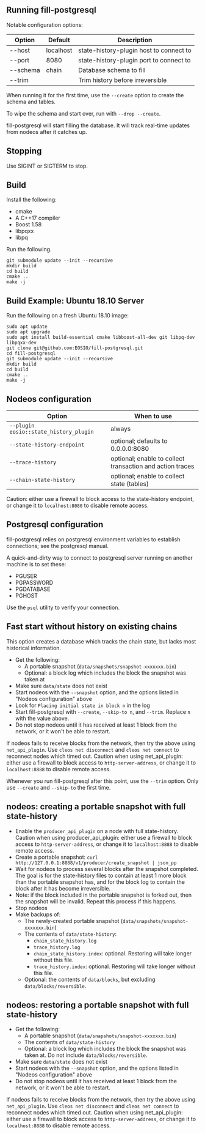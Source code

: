 ## Running fill-postgresql

Notable configuration options:

| Option    | Default   | Description |
|-----------|-----------|-------------|
| --host    | localhost | state-history-plugin host to connect to |
| --port    | 8080      | state-history-plugin port to connect to |
| --schema  | chain     | Database schema to fill |
| --trim    |           | Trim history before irreversible |

When running it for the first time, use the `--create` option to create the schema and tables.

To wipe the schema and start over, run with `--drop --create`.

fill-postgresql will start filling the database. It will track real-time updates from nodeos after it catches up.

## Stopping

Use SIGINT or SIGTERM to stop.

## Build

Install the following:
* cmake
* A C++17 compiler
* Boost 1.58
* libpqxx
* libpq

Run the following.

```
git submodule update --init --recursive
mkdir build
cd build
cmake ..
make -j
```

## Build Example: Ubuntu 18.10 Server

Run the following on a fresh Ubuntu 18.10 image:

```
sudo apt update
sudo apt upgrade
sudo apt install build-essential cmake libboost-all-dev git libpq-dev libpqxx-dev
git clone git@github.com:EOSIO/fill-postgresql.git
cd fill-postgresql
git submodule update --init --recursive
mkdir build
cd build
cmake ..
make -j
```


## Nodeos configuration

| Option                                    | When to use |
|-------------------------------------------|-------------|
| `--plugin eosio::state_history_plugin`    | always |
| `--state-history-endpoint`                | optional; defaults to 0.0.0.0:8080 |
| `--trace-history`                         | optional; enable to collect transaction and action traces |
| `--chain-state-history`                   | optional; enable to collect state (tables) |

Caution: either use a firewall to block access to the state-history endpoint, or change it to `localhost:8080` to disable remote access.

## Postgresql configuration

fill-postgresql relies on postgresql environment variables to establish connections; see the postgresql manual.

A quick-and-dirty way to connect to postgresql server running on another machine is to set these:
* PGUSER
* PGPASSWORD
* PGDATABASE
* PGHOST

Use the `psql` utility to verify your connection.

## Fast start without history on existing chains

This option creates a database which tracks the chain state, but lacks most historical information.

* Get the following:
  * A portable snapshot (`data/snapshots/snapshot-xxxxxxx.bin`)
  * Optional: a block log which includes the block the snapshot was taken at
* Make sure `data/state` does not exist
* Start nodeos with the `--snapshot` option, and the options listed in "Nodeos configuration" above
* Look for `Placing initial state in block n` in the log
* Start fill-postgresql with `--create`, `--skip-to n`, and `--trim`. Replace `n` with the value above.
* Do not stop nodeos until it has received at least 1 block from the network, or it won't be able to restart.

If nodeos fails to receive blocks from the network, then try the above using `net_api_plugin`. Use `cleos net disconnect` and `cleos net connect` to reconnect nodes which timed out. Caution when using net_api_plugin: either use a firewall to block access to `http-server-address`, or change it to `localhost:8888` to disable remote access.

Whenever you run fill-postgresql after this point, use the `--trim` option. Only use `--create` and `--skip-to` the first time.

## nodeos: creating a portable snapshot with full state-history

* Enable the `producer_api_plugin` on a node with full state-history. Caution when using producer_api_plugin: either use a firewall to block access to `http-server-address`, or change it to `localhost:8888` to disable remote access.
* Create a portable snapshot: `curl http://127.0.0.1:8888/v1/producer/create_snapshot | json_pp`
* Wait for nodeos to process several blocks after the snapshot completed. The goal is for the state-history files to contain at least 1 more block than the portable snapshot has, and for the block log to contain the block after it has become irreversible.
* Note: if the block included in the portable snapshot is forked out, then the snapshot will be invalid. Repeat this process if this happens.
* Stop nodeos
* Make backups of:
  * The newly-created portable snapshot (`data/snapshots/snapshot-xxxxxxx.bin`)
  * The contents of `data/state-history`:
    * `chain_state_history.log`
    * `trace_history.log`
    * `chain_state_history.index`: optional. Restoring will take longer without this file.
    * `trace_history.index`: optional. Restoring will take longer without this file.
  * Optional: the contents of `data/blocks`, but excluding `data/blocks/reversible`.

## nodeos: restoring a portable snapshot with full state-history

* Get the following:
  * A portable snapshot (`data/snapshots/snapshot-xxxxxxx.bin`)
  * The contents of `data/state-history`
  * Optional: a block log which includes the block the snapshot was taken at. Do not include `data/blocks/reversible`.
* Make sure `data/state` does not exist
* Start nodeos with the `--snapshot` option, and the options listed in "Nodeos configuration" above
* Do not stop nodeos until it has received at least 1 block from the network, or it won't be able to restart.

If nodeos fails to receive blocks from the network, then try the above using `net_api_plugin`. Use `cleos net disconnect` and `cleos net connect` to reconnect nodes which timed out. Caution when using net_api_plugin: either use a firewall to block access to `http-server-address`, or change it to `localhost:8888` to disable remote access.
